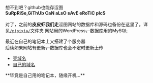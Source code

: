 想不到吧？github也能存涩图  
<b>SuRpRiSe,GiThUb CaN aLsO sAvE eRoTiC pIcS</b><br><br>
对了，之前的<b>皮皮虾我们走</b>涩图网站的数据库和源码也备份在这里了。详见<code><a href="https://github.com/Apiclo/Pictures/tree/master/pipixia">/pipixia/</a></code>文件夹 ~~网站用的WordPress，数据库用的MySQL~~<br>

最近在自己的笔记本上又搭建了个服务器  
~~后续如果网站有更新，数据库也会不定时更新上传~~
<ul>
<li><a href="http://apiclo.vicp.io">壳域名</a></li>
<li><a href="http://pipixia.apiclo.top">自己的域名</a></li>
</ul>
**毕竟是自己用的笔记本，随缘开机…**
